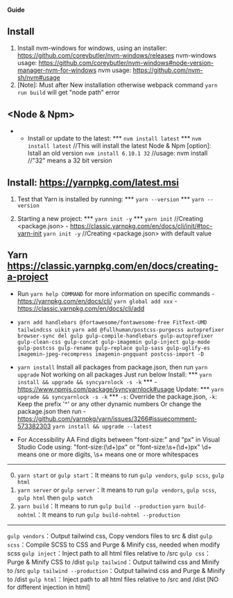 #### Guide ####
##	<Nvm> Install 
1.	Install nvm-windows for windows, using an installer: https://github.com/coreybutler/nvm-windows/releases
		nvm-windows usage: https://github.com/coreybutler/nvm-windows#node-version-manager-nvm-for-windows
		nvm usage: https://github.com/nvm-sh/nvm#usage
2.	[Note]: Must <Restart Computer> after New installation otherwise webpack command `yarn run build` will get "node path" error

##	<Node & Npm>
* * Install or update to the latest: *** ` nvm install latest ` ***
	` nvm install latest `  //This will install the latest Node & Npm
		[option]: Istall an old version
	` nvm install 6.10.1 32 ` //usage: nvm install <version> //"32" means a 32 bit version

##	<Yarn> Install: https://yarnpkg.com/latest.msi
1.	Test that Yarn is installed by running: *** ` yarn --version ` ***
	` yarn --version `

2.	Starting a new project: *** ` yarn init -y ` ***
	` yarn init ` //Creating <package.json> - https://classic.yarnpkg.com/en/docs/cli/init/#toc-yarn-init
	` yarn init -y ` //Creating <package.json> with default value

## Yarn https://classic.yarnpkg.com/en/docs/creating-a-project
* Run `yarn help COMMAND` for more information on specific commands - https://yarnpkg.com/en/docs/cli/
`yarn global add xxx` - https://classic.yarnpkg.com/en/docs/cli/add

* `yarn add handlebars @fortawesome/fontawesome-free FitText-UMD tailwindcss uikit`
	`yarn add @fullhuman/postcss-purgecss autoprefixer browser-sync del gulp gulp-compile-handlebars gulp-autoprefixer gulp-clean-css gulp-concat gulp-imagemin gulp-inject gulp-mode gulp-postcss gulp-rename gulp-replace gulp-sass gulp-uglify-es imagemin-jpeg-recompress imagemin-pngquant postcss-import -D`

* `yarn install` Install all packages from package.json, then run ``yarn upgrade`` Not working on all packages
	Just run below
	Install: ***	`yarn install && upgrade && syncyarnlock -s -k` *** - https://www.npmjs.com/package/syncyarnlock#usage
	Update: ***	`yarn upgrade && syncyarnlock -s -k` ***
	`-s`: Override the package.json, `-k`: Keep the prefix '^' or any other dynamic numbers
	Or change the package.json then run  - https://github.com/yarnpkg/yarn/issues/3266#issuecomment-573382303
	`yarn install && upgrade --latest`
* For Accessibility AA
	Find digits between "font-size:" and "px" in Visual Studio Code using: "font-size:(\d+)px" or "font-size:\s+(\d+)px"
  \d+ means one or more digits, \s+ means one or more whitespaces

---------------------------
0. `yarn start` or `gulp start`：It means to run `gulp vendors`, `gulp scss`, `gulp html`
1. `yarn server` or `gulp server`：It means to run  `gulp vendors`, `gulp scss`, `gulp html` then `gulp watch`
2. `yarn build`：It means to run `gulp build --production`
	 `yarn build-nohtml`：It means to run `gulp build-nohtml --production`
---------------------------
`gulp vendors`：Output tailwind css, Copy vendors files to src & dist
`gulp scss`：Compile SCSS to CSS and Purge & Minify css, needed when modify scss
`gulp inject`：Inject path to all html files relative to /src
`gulp css`：Purge & Minify CSS to /dist
`gulp tailwind`：Output tailwind css and Minify to /src
`gulp tailwind --production`：Output tailwind css and Purge & Minify to /dist
`gulp html`：Inject path to all html files relative to /src and /dist [NO for different injection in html]